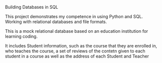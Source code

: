 Building Databases in SQL 

This project demonstrates my competence in using Python and SQL. Working with relational databases and file formats. 

This is a mock relational database based on an education institution for learning coding.

It includes Student information, such as the course that they are enrolled in, who teaches the course, a set of reviews of the contetn given to each student in a course as well as the address of each Student and Teacher 
